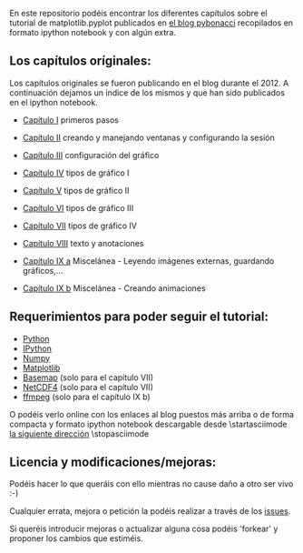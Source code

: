 En este repositorio podéis encontrar los diferentes capítulos sobre
el tutorial de matplotlib.pyplot publicados 
en [el blog pybonacci](http://pybonacci.wordpress.com) recopilados en
formato ipython notebook y con algún extra.

Los capítulos oríginales:
-------------------------

Los capítulos originales se fueron publicando en el blog durante el 2012. A 
continuación dejamos un índice de los mismos y que han sido publicados en el
ipython notebook.

 - [Capítulo I](http://pybonacci.wordpress.com/2012/05/14/manual-de-introduccion-a-matplotlib-pyplot-i/)
 primeros pasos
 
 - [Capítulo II](http://pybonacci.wordpress.com/2012/05/19/manual-de-introduccion-a-matplotlib-pyplot-ii-creando-y-manejando-ventanas-y-configurando-la-sesion/)
 creando y manejando ventanas y configurando la sesión

 - [Capítulo III](http://pybonacci.wordpress.com/2012/05/25/manual-de-introduccion-a-matplotlib-pyplot-iii-configuracion-del-grafico/)
 configuración del gráfico

 - [Capítulo IV](http://pybonacci.wordpress.com/2012/06/04/manual-de-introduccion-a-matplotlib-pyplot-iv-tipos-de-grafico-i/)
 tipos de gráfico I

 - [Capítulo V](http://pybonacci.wordpress.com/2012/06/23/manual-de-introduccion-a-matplotlib-pyplot-v-tipos-de-grafico-ii/)
 tipos de gráfico II

 - [Capítulo VI](http://pybonacci.wordpress.com/2012/07/01/manual-de-introduccion-a-matplotlib-pyplot-vi-tipos-de-grafico-iii/)
 tipos de gráfico III

 - [Capítulo VII](http://pybonacci.wordpress.com/2012/07/29/manual-de-introduccion-a-matplotlib-pyplot-vii-tipos-de-grafico-iv/)
 tipos de gráfico IV

 - [Capítulo VIII](http://pybonacci.wordpress.com/2012/08/24/manual-de-introduccion-a-matplotlib-pyplot-viii-texto-y-anotaciones/)
 texto y anotaciones

 - [Capítulo IX a](http://pybonacci.wordpress.com/2012/08/30/manual-de-introduccion-a-matplotlib-pyplot-ix-miscelanea/)
 Miscelánea - Leyendo imágenes externas, guardando gráficos,...

 - [Capítulo IX b](http://pybonacci.wordpress.com/2012/12/16/creando-una-animacion-con-matplotlib-y-ffmpeg/)
 Miscelánea - Creando animaciones

Requerimientos para poder seguir el tutorial:
---------------------------------------------

 - [Python](http://python.org/)
 - [IPython](http://ipython.org/)
 - [Numpy](http://www.numpy.org/)
 - [Matplotlib](http://matplotlib.org/)
 - [Basemap](http://matplotlib.org/basemap/) (solo para el capítulo VII)
 - [NetCDF4](http://code.google.com/p/netcdf4-python/) (solo para el capítulo VII)
 - [ffmpeg](http://www.ffmpeg.org/) (solo para el capítulo IX b)

O podéis verlo online con los enlaces al blog puestos más arriba o de forma 
compacta y formato ipython notebook descargable desde 
\startasciimode
[la siguiente dirección](http://nbviewer.ipython.org/urls/raw.github.com/kikocorreoso/Tutorial-de-matplotlib.pyplot-en-pybonacci/master/Tutorial%20de%20matplotlib.pyplot.ipynb)
\stopasciimode

Licencia y modificaciones/mejoras:
----------------------------------

Podéis hacer lo que queráis con ello mientras no cause daño a otro ser vivo :-)

Cualquier errata, mejora o petición la podéis realizar a través de los [issues](https://github.com/pybonacci/Tutorial-de-matplotlib.pyplot-en-pybonacci/issues).

Si queréis introducir mejoras o actualizar alguna cosa podéis 'forkear' y proponer los cambios que estiméis.
